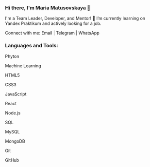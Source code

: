 ### Hi there, I'm Maria Matusovskaya 👋
I'm a Team Leader, Developer, and Mentor!
🔭 I’m currently learning on Yandex Praktikum and actively looking for a job.

Connect with me:
Email | Telegram | WhatsApp

### Languages and Tools:

Phyton

Machine Learning

HTML5

CSS3

JavaScript

React

Node.js

SQL

MySQL

MongoDB

Git

GitHub



